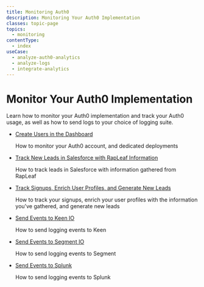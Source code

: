 ```yaml
---
title: Monitoring Auth0
description: Monitoring Your Auth0 Implementation
classes: topic-page
topics:
  - monitoring
contentType:
  - index
useCase:
  - analyze-auth0-analytics
  - analyze-logs
  - integrate-analytics
---
```


<div class="topic-page-header">
  <div data-name="example" class="topic-page-badge"></div>
  <h1>Monitor Your Auth0 Implementation</h1>
  <p>
    Learn how to monitor your Auth0 implementation and track your Auth0 usage, as well as how to send logs to your choice of logging suite.
  </p>
</div>

<ul class="topic-links">
  <li>
    <i class="icon icon-budicon-715"></i><a href="/monitoring/how-to-monitor-auth0">Create Users in the Dashboard</a>
  </li>
  <p>How to monitor your Auth0 account, and dedicated deployments</p>
  <li>
    <i class="icon icon-budicon-715"></i><a href="/monitoring/tracking-new-leads-in-salesforce-and-raplead">Track New Leads in Salesforce with RapLeaf Information</a>
  </li>
  <p>How to track leads in Salesforce with information gathered from RapLeaf</p>
  <li>
    <i class="icon icon-budicon-715"></i><a href="/monitoring/track-signups-enrich-user-profile-generate-leads">Track Signups, Enrich User Profiles, and Generate New Leads</a>
  </li>
  <p>How to track your signups, enrich your user profiles with the information you've gathered, and generate new leads</p>
  <li>
    <i class="icon icon-budicon-715"></i><a href="/monitoring/sending-events-to-keenio">Send Events to Keen IO</a>
  </li>
  <p>How to send logging events to Keen</p>
  <li>
    <i class="icon icon-budicon-715"></i><a href="/monitoring/sending-events-to-segmentio">Send Events to Segment IO</a>
  </li>
  <p>How to send logging events to Segment</p>
  <li>
    <i class="icon icon-budicon-715"></i><a href="/monitoring/sending-events-to-splunk">Send Events to Splunk</a>
  </li>
  <p>How to send logging events to Splunk</p>
</ul>
